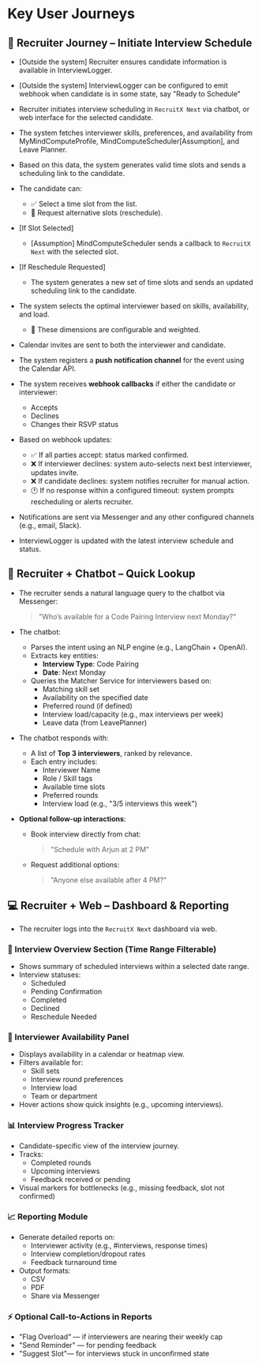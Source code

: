 # Key User Journeys

## 🧍 Recruiter Journey – Initiate Interview Schedule

- [Outside the system] Recruiter ensures candidate information is available in InterviewLogger.
- [Outside the system] InterviewLogger can be configured to emit webhook when candidate is in some state, say "Ready to Schedule"
- Recruiter initiates interview scheduling in `RecruitX Next` via chatbot, or web interface for the selected
  candidate.
- The system fetches interviewer skills, preferences, and availability from MyMindComputeProfile, MindComputeScheduler[Assumption], and Leave
  Planner.
- Based on this data, the system generates valid time slots and sends a scheduling link to the candidate.
- The candidate can:
    - ✅ Select a time slot from the list.
    - 🔁 Request alternative slots (reschedule).

- [If Slot Selected]
    - [Assumption] MindComputeScheduler sends a callback to `RecruitX Next` with the selected slot.

- [If Reschedule Requested]
    - The system generates a new set of time slots and sends an updated scheduling link to the candidate.

- The system selects the optimal interviewer based on skills, availability, and load.
    - 📌 These dimensions are configurable and weighted.

- Calendar invites are sent to both the interviewer and candidate.
- The system registers a **push notification channel** for the event using the Calendar API.
- The system receives **webhook callbacks** if either the candidate or interviewer:
    - Accepts
    - Declines
    - Changes their RSVP status

- Based on webhook updates:
    - ✅ If all parties accept: status marked confirmed.
    - ❌ If interviewer declines: system auto-selects next best interviewer, updates invite.
    - ❌ If candidate declines: system notifies recruiter for manual action.
    - 🕐 If no response within a configured timeout: system prompts rescheduling or alerts recruiter.

- Notifications are sent via Messenger and any other configured channels (e.g., email, Slack).
- InterviewLogger is updated with the latest interview schedule and status.

## 🤖 Recruiter + Chatbot – Quick Lookup

- The recruiter sends a natural language query to the chatbot via Messenger:
  > "Who’s available for a Code Pairing Interview next Monday?"

- The chatbot:
  - Parses the intent using an NLP engine (e.g., LangChain + OpenAI).
  - Extracts key entities:
    - **Interview Type**: Code Pairing
    - **Date**: Next Monday
  - Queries the Matcher Service for interviewers based on:
    - Matching skill set
    - Availability on the specified date
    - Preferred round (if defined)
    - Interview load/capacity (e.g., max interviews per week)
    - Leave data (from LeavePlanner)

- The chatbot responds with:
  - A list of **Top 3 interviewers**, ranked by relevance.
  - Each entry includes:
    - Interviewer Name
    - Role / Skill tags
    - Available time slots
    - Preferred rounds
    - Interview load (e.g., "3/5 interviews this week")

- **Optional follow-up interactions**:
  - Book interview directly from chat:
    > "Schedule with Arjun at 2 PM"
  - Request additional options:
    > "Anyone else available after 4 PM?"

## 💻 Recruiter + Web – Dashboard & Reporting

- The recruiter logs into the `RecruitX Next` dashboard via web.

### 📅 Interview Overview Section (Time Range Filterable)
- Shows summary of scheduled interviews within a selected date range.
- Interview statuses:
  - Scheduled
  - Pending Confirmation
  - Completed
  - Declined
  - Reschedule Needed

### 👤 Interviewer Availability Panel
- Displays availability in a calendar or heatmap view.
- Filters available for:
  - Skill sets
  - Interview round preferences
  - Interview load
  - Team or department
- Hover actions show quick insights (e.g., upcoming interviews).

### 📊 Interview Progress Tracker
- Candidate-specific view of the interview journey.
- Tracks:
  - Completed rounds
  - Upcoming interviews
  - Feedback received or pending
- Visual markers for bottlenecks (e.g., missing feedback, slot not confirmed)

### 📈 Reporting Module
- Generate detailed reports on:
  - Interviewer activity (e.g., #interviews, response times)
  - Interview completion/dropout rates
  - Feedback turnaround time
- Output formats:
  - CSV
  - PDF
  - Share via Messenger

### ⚡ Optional Call-to-Actions in Reports
- "Flag Overload" — if interviewers are nearing their weekly cap
- "Send Reminder" — for pending feedback
- "Suggest Slot"— for interviews stuck in unconfirmed state
